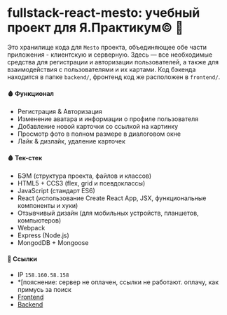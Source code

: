 # fullstack-react-mesto: учебный проект для Я.Практикум© 🎒
Это хранилище кода для `Mesto` проекта, объединяющее обе части приложения - клиентскую и серверную. Здесь — все необходимые средства для регистрации и авторизации пользователей, а также для взаимодействия с пользователями и их картами. Код бэкенда находится в папке `backend/`, фронтенд код же расположен в `frontend/`.

#### 🩸 Функционал
- Регистрация & Авторизация
- Изменение аватара и информации о профиле пользователя
- Добавление новой карточки со ссылкой на картинку
- Просмотр фото в полном размере в диалоговом окне
- Лайк & дизлайк, удаление карточек

#### 🩸 Тек-стек
- БЭМ (структура проекта, файлов и классов)
- HTML5 + CCS3 (flex, grid и псевдоклассы)
- JavaScript (стандарт ES6)
- React (использование Create React App, JSX, функциональные компоненты и хуки)
- Отзывчивый дизайн (для мобильных устройств, планшетов, компьютеров)
- Webpack
- Express (Node.js)
- MongodDB + Mongoose

#### 📎 Ссылки
- IP `158.160.58.158` 
- *[пояснение: сервер не оплачен, ссылки не работают. оплачу, как примусь за поиск 
- [Frontend](https://mesto-project.students.nomoredomains.work)
- [Backend](https://api.mestoprj.students.nomoredomains.work)
